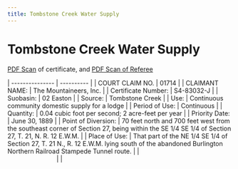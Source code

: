 ```yaml
---
title: Tombstone Creek Water Supply
---
```

# Tombstone Creek Water Supply

[PDF Scan](https://raw.githubusercontent.com/MeanyLodge/meanylodge.github.com/assets/reference/water/1990-Tombstone.pdf) of certificate, and [PDF Scan of Referee](https://raw.githubusercontent.com/MeanyLodge/meanylodge.github.com/assets/reference/water/1990-Meany-Water-Rights.pdf)

| --------------- | ---------- |
| COURT CLAIM NO. | 01714 |
| CLAIMANT NAME:  | The Mountaineers, Inc. |
| Certificate Number: | S4-83032-J |
| Suobasin:       | 02 Easton |
| Source:         | Tombstone Creek |
| Use:            | Continuous community domestic supply for a lodge |
| Period of Use:  | Continuous |
| Quantity:       | 0.04 cubic foot per second; 2 acre-feet per year |
| Priority Date:  | June 30, 1889 |
| Point of Diversion: | 70 feet north and 700 feet west from the southeast corner of Section 27, being within the SE 1/4 SE 1/4 of Section 27, T. 21, N. R. 12 E.W.M. |
| Place of Use: | That part of the NE 1/4 SE 1/4 of Section 27, T. 21 N., R. 12 E.W.M. lying south of the abandoned Burlington Northern Railroad Stampede Tunnel route. |
| &nbsp; &nbsp; &nbsp; &nbsp; &nbsp; &nbsp; &nbsp; &nbsp; &nbsp; &nbsp; &nbsp; &nbsp; &nbsp; &nbsp; &nbsp; &nbsp; &nbsp; &nbsp; &nbsp; &nbsp; &nbsp; &nbsp; &nbsp; &nbsp; &nbsp; &nbsp; &nbsp; &nbsp; &nbsp; &nbsp; &nbsp; &nbsp; &nbsp; &nbsp; &nbsp; &nbsp; &nbsp; &nbsp; &nbsp; &nbsp; | |


